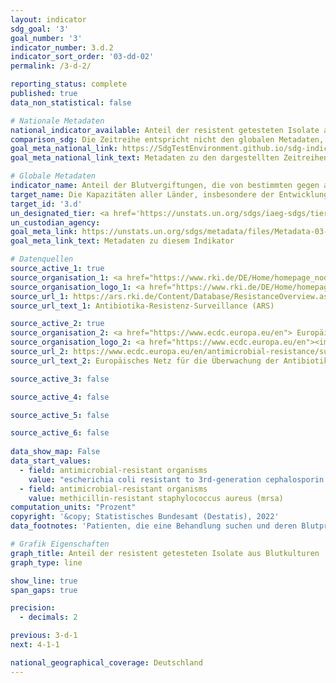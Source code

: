```yaml
---
layout: indicator    
sdg_goal: '3'    
goal_number: '3'    
indicator_number: 3.d.2    
indicator_sort_order: '03-dd-02'    
permalink: /3-d-2/    

reporting_status: complete    
published: true    
data_non_statistical: false    

# Nationale Metadaten    
national_indicator_available: Anteil der resistent getesteten Isolate aus Blutkulturen    
comparison_sdg: Die Zeitreihe entspricht nicht den globalen Metadaten, bietet aber zusätzliche Informationen.    
goal_meta_national_link: https://SdgTestEnvironment.github.io/sdg-indicators/public/MetaDe/3.d.2.pdf    
goal_meta_national_link_text: Metadaten zu den dargestellten Zeitreihen    

# Globale Metadaten    
indicator_name: Anteil der Blutvergiftungen, die von bestimmten gegen antimikrobielle Wirkstoffe resistenten Organismen verursacht werden    
target_name: Die Kapazitäten aller Länder, insbesondere der Entwicklungsländer, in den Bereichen Frühwarnung, Risikominderung und Management nationaler und globaler Gesundheitsrisiken stärken    
target_id: '3.d'    
un_designated_tier: <a href='https://unstats.un.org/sdgs/iaeg-sdgs/tier-classification/' title='Klicken Sie hier um weitere Informationen zur UN-Tier-Klassifikation zu erhalten.'  target='_blank'>Tier II</a>    
un_custodian_agency:     
goal_meta_link: https://unstats.un.org/sdgs/metadata/files/Metadata-03-0d-02.pdf    
goal_meta_link_text: Metadaten zu diesem Indikator        

# Datenquellen
source_active_1: true
source_organisation_1: <a href="https://www.rki.de/DE/Home/homepage_node.html"> Robert Koch-Institut (RKI) </a>
source_organisation_logo_1: <a href="https://www.rki.de/DE/Home/homepage_node.html"><img src="https://g205sdgs.github.io/sdg-indicators/public/OrgImgDe/rki.png" alt="Logo rki" style="height:60px; width:148px"/></a>
source_url_1: https://ars.rki.de/Content/Database/ResistanceOverview.aspx
source_url_text_1: Antibiotika-Resistenz-Surveillance (ARS)

source_active_2: true
source_organisation_2: <a href="https://www.ecdc.europa.eu/en"> Europäisches Zentrum für die Prävention und die Kontrolle von Krankheiten (ECDC) </a>
source_organisation_logo_2: <a href="https://www.ecdc.europa.eu/en"><img src="https://g205sdgs.github.io/sdg-indicators/public/OrgImgDe/ecdc.png" alt="Logo ecdc" style="height:60px; width:148px"/></a>
source_url_2: https://www.ecdc.europa.eu/en/antimicrobial-resistance/surveillance-and-disease-data/data-ecdc
source_url_text_2: Europäisches Netz für die Überwachung der Antibiotikaresistenz (nur auf Englisch verfügbar)

source_active_3: false

source_active_4: false

source_active_5: false

source_active_6: false
    
data_show_map: False    
data_start_values: 
  - field: antimicrobial-resistant organisms
    value: "escherichia coli resistant to 3rd-generation cephalosporin (e.g., esbl- e. coli)"
  - field: antimicrobial-resistant organisms
    value: methicillin-resistant staphylococcus aureus (mrsa)    
computation_units: "Prozent"    
copyright: '&copy; Statistisches Bundesamt (Destatis), 2022'    
data_footnotes: 'Patienten, die eine Behandlung suchen und deren Blutprobe entnommen und getestet wird.<br>• Escherichia coli, 3GCR: Escherichia coli mit Resistenz gegenüber 3. Generations-Cephalosporinen (z. B. ESBL- E. coli).<br>• Staphylococcus aureus, MR: Methicillin-resistente Staphylococcus aureus (MRSA).'    

# Grafik Eigenschaften    
graph_title: Anteil der resistent getesteten Isolate aus Blutkulturen    
graph_type: line    

show_line: true
span_gaps: true

precision:
  - decimals: 2    

previous: 3-d-1    
next: 4-1-1    

national_geographical_coverage: Deutschland    
---
```


<span></span>